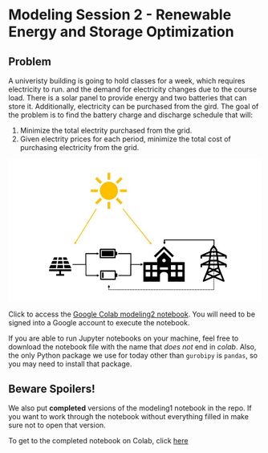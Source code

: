 # Modeling Session 2 - Renewable Energy and Storage Optimization

## Problem
A univeristy building is going to hold classes for a week, which requires electricity to run. and the demand for electricity changes due to the course load. There is a solar panel to provide energy and two batteries that can store it. Additionally, electricity can be purchased from the gird. The goal of the problem is to find the battery charge and discharge schedule that will:
1. Minimize the total electrity purchased from the grid.
2. Given electrity prices for each period, minimize the total cost of purchasing electricity from the grid. 

<img src="m2pic.jpg" alt="Markdown Monster icon"/>

Click to access the [Google Colab modeling2 notebook](https://colab.research.google.com/github/Gurobi/modeling-examples/blob/master/optimization101/Modeling_Session_2/modeling2_colab.ipynb). You will need to be signed into a Google account to execute the notebook. 
 
If you are able to run Jupyter notebooks on your machine, feel free to download the notebook file with the name that *does not* end in *colab*. Also, the only Python package we use for today other than `gurobipy` is `pandas`, so you may need to install that package. 

## Beware Spoilers!
We also put **completed** versions of the modeling1 notebook in the repo. If you want to work through the notebook without everything filled in make sure not to open that version. 

To get to the completed notebook on Colab, click [here](https://colab.research.google.com/github/Gurobi/modeling-examples/blob/master/optimization101/Modeling_Session_2/completed_modeling2_colab.ipynb)
